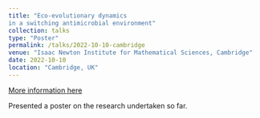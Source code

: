 ```yaml
---
title: "Eco-evolutionary dynamics
in a switching antimicrobial environment"
collection: talks
type: "Poster"
permalink: /talks/2022-10-10-cambridge
venue: "Isaac Newton Institute for Mathematical Sciences, Cambridge"
date: 2022-10-10
location: "Cambridge, UK"
---
```


[More information here](https://www.newton.ac.uk/event/umcw06/)

Presented a poster on the research undertaken so far.
